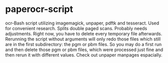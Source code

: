 # paperocr-script

ocr-Bash script utilizing imagemagick, unpaper, pdftk and tesseract. Used for convenient research. Splits double paged scans. Probably needs adjustments. Right now, you have to delete every temporary file afterwards. Rerunning the script without arguments will only redo those files which still are in the first subdirectory: the pgm  or pbm files. So you may do a first run and then delete those pgm or pbm files, which were processed just fine and then rerun it with different values. Check out unpaper manpages espacially.
